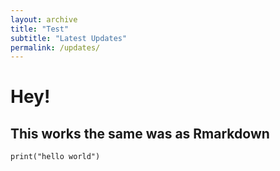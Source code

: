 ```yaml
---
layout: archive
title: "Test"
subtitle: "Latest Updates"
permalink: /updates/
---
```


# Hey!

## This works the same was as Rmarkdown

```{r}
print("hello world")
```